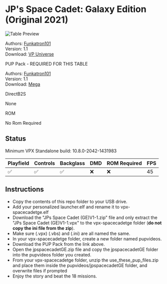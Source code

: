 # JP's Space Cadet: Galaxy Edition (Original 2021)


![Table Preview](../../images/vpx-spacecadetge-preview.jpg)

Authors: [Funkatron101](https://vpuniverse.com/profile/49709-funkatron101/)  
Version: 1.1  
Download: [VP Universe](https://vpuniverse.com/files/file/24068-jps-space-cadet-galaxy-edition/)

PUP Pack - REQUIRED FOR THIS TABLE

Authors: [Funkatron101](https://vpuniverse.com/profile/49709-funkatron101/)  
Version: 1.1  
Download: [Mega](https://mega.nz/file/KJZm0Cza#8RIaLIAlpnE2CH7qj1-4TAGGCnQjUHcRPmXb2etEtx4)

DirectB2S

None

ROM

No Rom Required

## Status 

Minimum VPX Standalone build: 10.8.0-2042-1431983

| Playfield | Controls | Backglass | DMD | ROM Required | FPS | 
|-----------|----------|-----------|-----|--------------|-----|
| :white_check_mark: | :white_check_mark: | :white_check_mark: | :x: | :x: | 45 |

## Instructions

- Copy the contents of this repo folder to your USB drive.
- Add your personalized launcher.elf and rename it to vpx-spacecadetge.elf
- Download the "JPs Space Cadet (GE)V1-1.zip" file and only extract the "JPs Space Cadet (GE)V1-1.vpx" to the vpx-spacecadetge folder (**do not copy the ini file from the zip**).
- Make sure (.vpx) (.vbs) and (.ini) are all named the same.
- In your vpx-spacecadetge folder, create a new folder named pupvideos.
- Download the PUP Pack from the link above.
- Open the jpspacecadetGE.zip file and copy the jpspacecadetGE folder into the pupvideos folder you created.
- From your vpx-spacecadetge folder, unzip the use_these_pup_files.zip and place them inside the pupvideos/jpspacecadetGE folder, and overwrite files if prompted
- Enjoy the story and beat the 18 missions.
